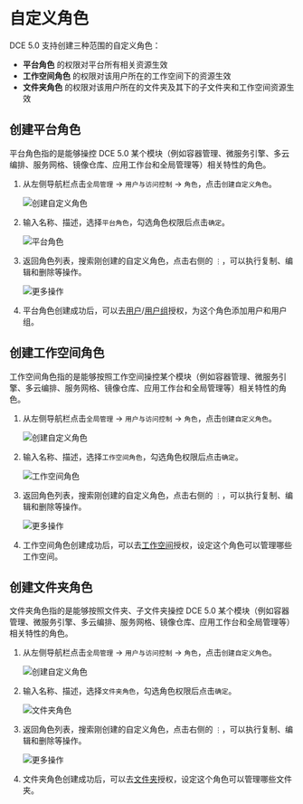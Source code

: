 # 自定义角色

DCE 5.0 支持创建三种范围的自定义角色：

- **平台角色** 的权限对平台所有相关资源生效
- **工作空间角色** 的权限对该用户所在的工作空间下的资源生效
- **文件夹角色** 的权限对该用户所在的文件夹及其下的子文件夹和工作空间资源生效

## 创建平台角色

平台角色指的是能够操控 DCE 5.0 某个模块（例如容器管理、微服务引擎、多云编排、服务网格、镜像仓库、应用工作台和全局管理等）相关特性的角色。

1. 从左侧导航栏点击`全局管理` -> `用户与访问控制` -> `角色`，点击`创建自定义角色`。

    ![创建自定义角色](https://community-github.cn-sh2.ufileos.com/daocloud-docs-images/docs/ghippo/user-guide/access-control/images/custom01.png)

1. 输入名称、描述，选择`平台角色`，勾选角色权限后点击`确定`。

    ![平台角色](https://community-github.cn-sh2.ufileos.com/daocloud-docs-images/docs/ghippo/user-guide/access-control/images/custom02.png)

1. 返回角色列表，搜索刚创建的自定义角色，点击右侧的 `⋮`，可以执行复制、编辑和删除等操作。

    ![更多操作](https://community-github.cn-sh2.ufileos.com/daocloud-docs-images/docs/ghippo/user-guide/access-control/images/custom03.png)

1. 平台角色创建成功后，可以去[用户](./user.md)/[用户组](./group.md)授权，为这个角色添加用户和用户组。

## 创建工作空间角色

工作空间角色指的是能够按照工作空间操控某个模块（例如容器管理、微服务引擎、多云编排、服务网格、镜像仓库、应用工作台和全局管理等）相关特性的角色。

1. 从左侧导航栏点击`全局管理` -> `用户与访问控制` -> `角色`，点击`创建自定义角色`。

    ![创建自定义角色](https://community-github.cn-sh2.ufileos.com/daocloud-docs-images/docs/ghippo/user-guide/access-control/images/custom01.png)

1. 输入名称、描述，选择`工作空间角色`，勾选角色权限后点击`确定`。

    ![工作空间角色](https://community-github.cn-sh2.ufileos.com/daocloud-docs-images/docs/ghippo/user-guide/access-control/images/custom04.png)

1. 返回角色列表，搜索刚创建的自定义角色，点击右侧的 `⋮`，可以执行复制、编辑和删除等操作。

    ![更多操作](https://community-github.cn-sh2.ufileos.com/daocloud-docs-images/docs/ghippo/user-guide/access-control/images/custom05.png)

1. 工作空间角色创建成功后，可以去[工作空间](../workspace/workspace.md)授权，设定这个角色可以管理哪些工作空间。

## 创建文件夹角色

文件夹角色指的是能够按照文件夹、子文件夹操控 DCE 5.0 某个模块（例如容器管理、微服务引擎、多云编排、服务网格、镜像仓库、应用工作台和全局管理等）相关特性的角色。

1. 从左侧导航栏点击`全局管理` -> `用户与访问控制` -> `角色`，点击`创建自定义角色`。

    ![创建自定义角色](https://community-github.cn-sh2.ufileos.com/daocloud-docs-images/docs/ghippo/user-guide/access-control/images/custom01.png)

1. 输入名称、描述，选择`文件夹角色`，勾选角色权限后点击`确定`。

    ![文件夹角色](https://community-github.cn-sh2.ufileos.com/daocloud-docs-images/docs/ghippo/user-guide/access-control/images/custom06.png)

1. 返回角色列表，搜索刚创建的自定义角色，点击右侧的 `⋮`，可以执行复制、编辑和删除等操作。

    ![更多操作](https://community-github.cn-sh2.ufileos.com/daocloud-docs-images/docs/ghippo/user-guide/access-control/images/custom07.png)

1. 文件夹角色创建成功后，可以去[文件夹](../workspace/folders.md)授权，设定这个角色可以管理哪些文件夹。
